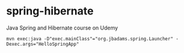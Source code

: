 # spring-hibernate
Java Spring and Hibernate course on Udemy

```
mvn exec:java -D"exec.mainClass"="org.jbadams.spring.Launcher" -Dexec.args="HelloSpringApp"
```
